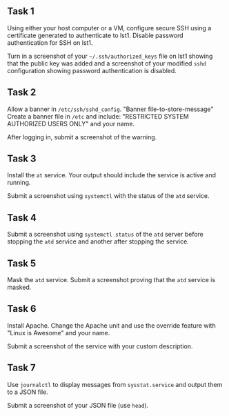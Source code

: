 ## Task 1
Using either your host computer or a VM, configure secure SSH using a certificate generated to authenticate to lst1. Disable password authentication for SSH on lst1.

Turn in a screenshot of your `~/.ssh/authorized_keys` file on lst1 showing that the public key was added and a screenshot of your modified `sshd` configuration showing password authentication is disabled.

## Task 2
Allow a banner in `/etc/ssh/sshd_config`.
"Banner file-to-store-message"
Create a banner file in `/etc` and include:
"RESTRICTED SYSTEM AUTHORIZED USERS ONLY" and your name.

After logging in, submit a screenshot of the warning.

## Task 3
Install the `at` service. Your output should include the service is active and running.

Submit a screenshot using `systemctl` with the status of the `atd` service.

## Task 4
Submit a screenshot using `systemctl status` of the `atd` server before stopping the `atd` service and another after stopping the service.

## Task 5
Mask the `atd` service. Submit a screenshot proving that the `atd` service is masked.

## Task 6
Install Apache. Change the Apache unit and use the override feature with "Linux is Awesome" and your name.

Submit a screenshot of the service with your custom description.

## Task 7
Use `journalctl` to display messages from `sysstat.service` and output them to a JSON file.

Submit a screenshot of your JSON file (use `head`).